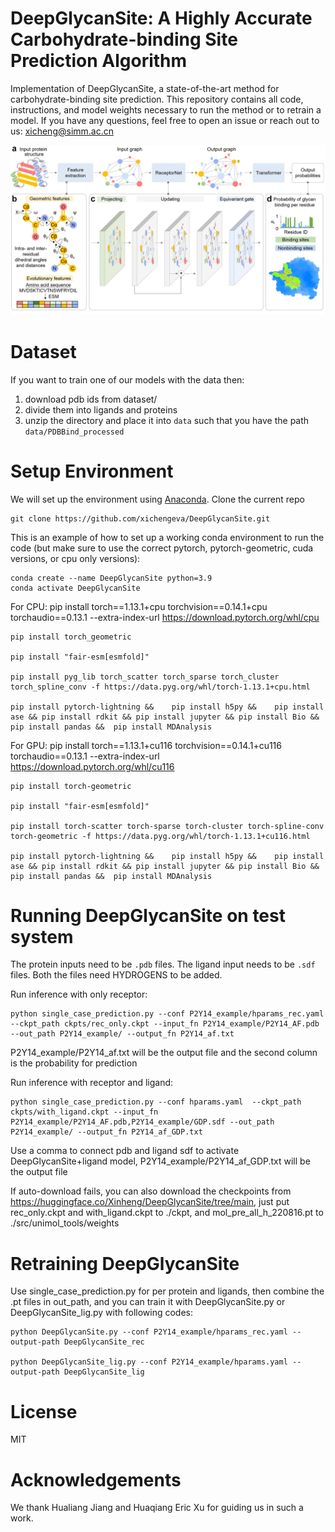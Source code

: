 # DeepGlycanSite: A Highly Accurate Carbohydrate-binding Site Prediction Algorithm

Implementation of DeepGlycanSite, a state-of-the-art method for carbohydrate-binding site prediction.
This repository contains all code, instructions, and model weights necessary to run the method or to retrain a model. 
If you have any questions, feel free to open an issue or reach out to us: [xicheng@simm.ac.cn](xicheng@simm.ac.cn)

![Alt Text](visualizations/overview.png)


# Dataset

If you want to train one of our models with the data then: 
1. download pdb ids from dataset/
2. divide them into ligands and proteins
2. unzip the directory and place it into `data` such that you have the path `data/PDBBind_processed`


# Setup Environment

We will set up the environment using [Anaconda](https://docs.anaconda.com/anaconda/install/index.html). Clone the current repo

    git clone https://github.com/xichengeva/DeepGlycanSite.git

This is an example of how to set up a working conda environment to run the code (but make sure to use the correct pytorch, pytorch-geometric, cuda versions, or cpu only versions):

    conda create --name DeepGlycanSite python=3.9
    conda activate DeepGlycanSite

For CPU:
    pip install torch==1.13.1+cpu torchvision==0.14.1+cpu torchaudio==0.13.1 --extra-index-url https://download.pytorch.org/whl/cpu
    
    pip install torch_geometric
    
    pip install "fair-esm[esmfold]"
    
    pip install pyg_lib torch_scatter torch_sparse torch_cluster torch_spline_conv -f https://data.pyg.org/whl/torch-1.13.1+cpu.html
    
    pip install pytorch-lightning &&    pip install h5py &&    pip install  ase && pip install rdkit && pip install jupyter && pip install Bio && pip install pandas &&  pip install MDAnalysis

For GPU:
    pip install torch==1.13.1+cu116 torchvision==0.14.1+cu116 torchaudio==0.13.1 --extra-index-url https://download.pytorch.org/whl/cu116
    
    pip install torch-geometric
    
    pip install "fair-esm[esmfold]"
    
    pip install torch-scatter torch-sparse torch-cluster torch-spline-conv torch-geometric -f https://data.pyg.org/whl/torch-1.13.1+cu116.html
    
    pip install pytorch-lightning &&    pip install h5py &&    pip install  ase && pip install rdkit && pip install jupyter && pip install Bio && pip install pandas &&  pip install MDAnalysis

# Running DeepGlycanSite on test system 

The protein inputs need to be `.pdb` files. The ligand input needs to be `.sdf` files. Both the files need HYDROGENS to be added.

Run inference with only receptor:

    python single_case_prediction.py --conf P2Y14_example/hparams_rec.yaml  --ckpt_path ckpts/rec_only.ckpt --input_fn P2Y14_example/P2Y14_AF.pdb  --out_path P2Y14_example/ --output_fn P2Y14_af.txt

P2Y14_example/P2Y14_af.txt will be the output file and the second column is the probability for prediction

Run inference with receptor and ligand:

    python single_case_prediction.py --conf hparams.yaml  --ckpt_path ckpts/with_ligand.ckpt --input_fn P2Y14_example/P2Y14_AF.pdb,P2Y14_example/GDP.sdf --out_path P2Y14_example/ --output_fn P2Y14_af_GDP.txt

Use a comma to connect pdb and ligand sdf to activate DeepGlycanSite+ligand model, P2Y14_example/P2Y14_af_GDP.txt will be the output file

If auto-download fails, you can also download the checkpoints from https://huggingface.co/Xinheng/DeepGlycanSite/tree/main, just put rec_only.ckpt and with_ligand.ckpt to ./ckpt, and mol_pre_all_h_220816.pt to ./src/unimol_tools/weights

# Retraining DeepGlycanSite
Use single_case_prediction.py for per protein and ligands, then combine the .pt files in out_path, and you can train it with DeepGlycanSite.py or DeepGlycanSite_lig.py with following codes:

    python DeepGlycanSite.py --conf P2Y14_example/hparams_rec.yaml --output-path DeepGlycanSite_rec
    
    python DeepGlycanSite_lig.py --conf P2Y14_example/hparams.yaml --output-path DeepGlycanSite_lig

# License
MIT

# Acknowledgements

We thank Hualiang Jiang and Huaqiang Eric Xu for guiding us in such a work.

